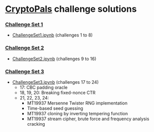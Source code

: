 # [CryptoPals](https://cryptopals.com) challenge solutions

### [Challenge Set 1](https://cryptopals.com/sets/1)

* [ChallengeSet1.ipynb](ChallengeSet1.ipynb) (challenges 1 to 8)

### [Challenge Set 2](https://cryptopals.com/sets/2)

* [ChallengeSet2.ipynb](ChallengeSet2.ipynb) (challenges 9 to 16)

### [Challenge Set 3](https://cryptopals.com/sets/3)

* [ChallengeSet3.ipynb](ChallengeSet3.ipynb) (challenges 17 to 24)
    * 17: CBC padding oracle
    * 18, 19, 20: Breaking fixed-nonce CTR
    * 21, 22, 23, 24:
        * MT19937 Mersenne Twister RNG implementation
        * Time-based seed guessing
        * MT19937 cloning by inverting tempering function
        * MT19937 stream cipher, brute force and frequency analysis cracking 